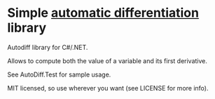 Simple [automatic differentiation](http://en.wikipedia.org/wiki/Automatic_differentiation) library
==============

Autodiff library for C#/.NET.

Allows to compute both the value of a variable and its first derivative.

See AutoDiff.Test for sample usage.

MIT licensed, so use wherever you want (see LICENSE for more info).
